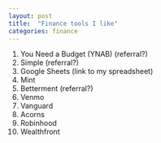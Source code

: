 ```yaml
---
layout: post
title:  "Finance tools I like"
categories: finance
---
```


1. You Need a Budget (YNAB)  (referral?)
2. Simple (referral?)
3. Google Sheets (link to my spreadsheet)
4. Mint
5. Betterment (referral?)
6. Venmo
7. Vanguard
8. Acorns
9. Robinhood
10. Wealthfront

